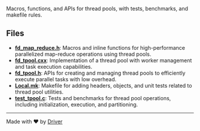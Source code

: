 <!--------------------------------------------------------------------------------->
<!-- IMPORTANT: This file is auto-generated by Driver (https://driver.ai). -------->
<!-- Manual edits may be overwritten on future commits. --------------------------->
<!--------------------------------------------------------------------------------->

Macros, functions, and APIs for thread pools, with tests, benchmarks, and makefile rules.


## Files
- **[fd_map_reduce.h](fd_map_reduce.h.md)**: Macros and inline functions for high-performance parallelized map-reduce operations using thread pools.
- **[fd_tpool.cxx](fd_tpool.cxx.md)**: Implementation of a thread pool with worker management and task execution capabilities.
- **[fd_tpool.h](fd_tpool.h.md)**: APIs for creating and managing thread pools to efficiently execute parallel tasks with low overhead.
- **[Local.mk](Local.mk.md)**: Makefile for adding headers, objects, and unit tests related to thread pool utilities.
- **[test_tpool.c](test_tpool.c.md)**: Tests and benchmarks for thread pool operations, including initialization, execution, and partitioning.

---
Made with ❤️ by [Driver](https://www.driver.ai/)